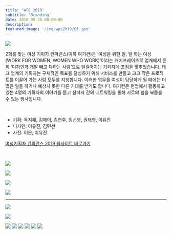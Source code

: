 ```yaml
---
title: 'WPC 2019'
subtitle: 'Branding'
date: 2018-05-30 00:00:00
description: 
featured_image: '/img/wpc2019/01.jpg'
---
```


![](/img//wpc2019/01.jpg)

2회를 맞는 여성 기획자 컨퍼런스(이하 여기컨)은 ‘여성을 위한 일, 일 하는 여성 (WORK FOR WOMEN, WOMEN WHO WORK)’이라는 캐치프레이즈로 업계에서 흔히 ‘디자인과 개발 빼고 다하는 사람’으로 일컬어지는 기획자에 초점을 맞추었습니다. 테크 업계의 기획자는 구체적인 목표를 달성하기 위해 서비스를 만들고 크고 작은 프로젝트를 이끌어 가는 사람 모두를 지칭합니다. 이러한 업무를 여성이 담당하게 될 때에는 더 많은 일을 하거나 예상치 못한 다른 기대를 받기도 합니다. 여기컨은 현업에서 활동하고 있는 4명의 기획자의 이야기를 듣고 참석자 간의 네트워킹을 통해 서로의 힘을 북돋을 수 있는 행사입니다.

<br>

* 기획: 옥지혜, 김매이, 김연주, 임선영, 권태영, 이유진
* 디자인: 이유진, 김민선 
* 사진: 이은, 이유진

[여성기획자 컨퍼런스 2019 웹사이트 바로가기](http://productwomenconf.kr/)

<br>

![](/img//wpc2019/wpc2019_move.gif)

![](/img//wpc2019/02.png)

![](/img//wpc2019/03.png)

![](/img//wpc2019/04.png)

<hr>

![](/img//wpc2019/05.jpg)

![](/img//wpc2019/06.jpg)

<div class="gallery" data-columns="1">
    <img src="/img//wpc2019/07.jpg">
	<img src="/img//wpc2019/08.jpg">
    <img src="/img//wpc2019/09.jpg">
    <img src="/img//wpc2019/10.jpg">
	<img src="/img//wpc2019/11.jpg">
    <img src="/img//wpc2019/12.jpg">
</div>


